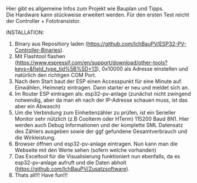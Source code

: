 Hier gibt es allgemeine Infos zum Projekt wie Bauplan und Tipps.  
Die Hardware kann stückweise erweitert werden. Für den ersten Test reicht der Controller + Fototransistor.

INSTALLATION:  
1. Binary aus Repositiory laden (https://github.com/IchBauPV/ESP32-PV-Controller-Binaries).  
2. Mit Flashtool flashen (https://www.espressif.com/en/support/download/other-tools?keys=&field_type_tid%5B%5D=13), 0x10000 als Adresse einstellen und natürlich den richtigen COM Port.  
3. Nach dem Start baut der ESP einen Accesspunkt für eine Minute auf. Einwählen, Heimnetz eintragen. Dann starter er neu und meldet sich an.  
4. Im Router ESP eintragen als: esp32-pv-anlage  (zunächst nicht zwingend notwendig, aber da man eh nach der IP-Adresse schauen muss, ist das aber ein Abwasch)  
5. Um die Verbindung zum Einheitenzähler zu prüfen, ist ein Serieller Monitor sehr nützlich (z.B Coolterm oder HTerm) 115200 Baud 8N1. Hier werden auch Debug Informationen und der komplette SML Datensatz des Zählers ausgeben sowie der ggf gefundene Gesamtverbrauch und die Wirkleistung.  
6. Browser öffnen und esp32-pv-anlage eintragen. Nun kann man die Webseite mit den Werte sehen (sofern welche vorhanden)
7. Das Exceltool für die Visualisierung funktioniert nun ebenfalls, da es esp32-pv-anlage aufruft und die Daten abholt (https://github.com/IchBauPV/Zusatzsoftware).  
8. Thats all!!! Have fun!!!
